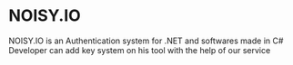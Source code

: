 # NOISY.IO
NOISY.IO is an Authentication system for .NET and softwares made in C# Developer can add key system on his tool with the help of our service
